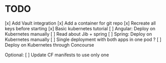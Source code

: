 # TODO

[x] Add Vault integration
[x] Add a container for git repo
[x] Recreate all keys before starting
[x] Basic kubernetes tutorial
[ ] Angular: Deploy on Kubernetes manually
[ ] Read about Jib + spring
[ ] Spring: Deploy on Kubernetes manually
[ ] Single deployment with both apps in one pod ?
[ ] Deploy on Kubernetes through Concourse

Optional:
[ ] Update CF manifests to use only one
